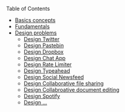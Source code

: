 Table of Contents
- [Basics concepts](./basic-principles.md)
- [Fundamentals](./fundamentals.md.md)
- [Design problems](./problems.md)
  - [Design Twitter](./design-twitter.md)
  - [Design Pastebin](./design-pastebin.md)
  - [Design Dropbox](./design-dropbox.md)
  - [Design Chat App](./design-chat-app.md)
  - [Design Rate Limiter](./design-rate-limiter.md)
  - [Design Typeahead](./design-typeahead.md)
  - [Design Social Newsfeed](./design-social-newsfeed.md)
  - [Design Collaborative file sharing](./design-collaborative-file-sharing.md)
  - [Design Collabroative document editing](./design-collabroative-document-editing.md)
  - [Design Spotify](./design-collabroative-document-editing.md)
  - [Design ...]()

<!-- 

Note: I want to make sure that these links are referenced elsewhere

Designs: Interview Questions ---------------------------------------------------
- https://www.youtube.com/watch?v=CtmBGH8MkX4
- https://www.youtube.com/watch?v=gGpbLAGzSLA
- https://www.youtube.com/watch?v=i7twT3x5yv8
- https://www.youtube.com/watch?v=jPKTo1iGQiE
- https://www.youtube.com/watch?v=faMdrSCVDzc
- https://www.youtube.com/watch?v=m8Icp_Cid5o
- https://www.youtube.com/watch?v=rKgtPABz9AY
- https://www.youtube.com/watch?v=olfaBgJrUBI
- https://www.youtube.com/watch?v=vvhC64hQZMk
- https://www.youtube.com/watch?v=VJpfO6KdyWE
- https://www.youtube.com/watch?v=PuU_0esYyhg
- https://www.youtube.com/watch?v=bUHFg8CZFws
- https://www.youtube.com/watch?v=NtMvNh0WFVM
- https://www.youtube.com/watch?v=4rLW7zg21gI
- https://www.youtube.com/watch?v=_K-eupuDVEc


Playlists ----------------------------------------------------------------------
- https://www.youtube.com/watch?v=0V-Ns9vovzE&list=PLK8IOvtbwVsuYW8KovGg9o6dlhspym8O_
- https://www.youtube.com/watch?v=07jkn4jUtso&list=PLMCXHnjXnTnvo6alSjVkgxV-VH6EPyvoX
- https://www.youtube.com/watch?v=0163cssUxLA&list=PLA8lYuzFlBqAy6dkZHj5VxUAaqr4vwrka
- https://www.youtube.com/watch?v=3loACSxowRU&list=PLhgw50vUymycJPN6ZbGTpVKAJ0cL4OEH3
- https://www.youtube.com/watch?v=KYExYE_9nIY&list=PLrtCHHeadkHp92TyPt1Fj452_VGLipJnL

-->
